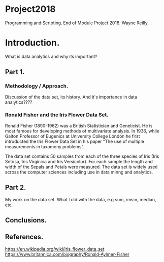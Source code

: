 # Project2018
Programming and Scripting. End of Module Project 2018.
Wayne Reilly.

# Introduction.
What is data analytics and why its important?

## Part 1.
### Methodology / Approach.
Discussion of the data set, its history. And it's importance in data analytics????
### Ronald Fisher and the Iris Flower Data Set.
Ronald Fisher (1890-1962) was a British Statistician and Geneticist. He is most famous for developing methods of 
multivariate analysis. In 1936, while Galton Professor of Eugenics at University College London he first introducted the Iris Flower Data Set in his paper "The use of multiple measurements in taxomony problems".

The data set contains 50 samples from each of the three species of Iris (Iris Setosa, Iris Virginica and Iris Versicolor).
For each sample the length and width of the Sepals and Petals were measured. The data set is widely used across the 
computer sciences including use in data minng and analytics.

## Part 2.
My work on the data set. What I did with the data, e.g sum, mean, median, etc.
## Conclusions.

## References.
https://en.wikipedia.org/wiki/Iris_flower_data_set
https://www.britannica.com/biography/Ronald-Aylmer-Fisher

